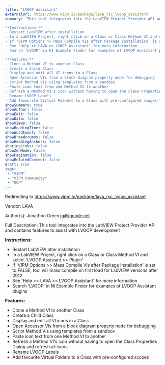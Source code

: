 ```yaml
---
title: "LVOOP Assistant"
externalUrl: https://www.vipm.io/package/lava_rsc_lvoop_assistant
summary: "This tool integrates into the LabVIEW Project Provider API and contains features to assist with LVOOP development

**Instructions:**
- Restart LabVIEW after installation
- In a LabVIEW Project, right click on a Class or Class Method VI and select 'LVOOP Assistant >> Plugin'
- If 'VIPM Options >> Mass Compile VIs after Package Installation' is set to FALSE, tool will mass compile on first load for LabVIEW versions after 2012
- See 'Help >> LAVA >> LVOOP Assistant' for more information
- Search 'LVOOP' in NI Example Finder for examples of LVOOP Assistant plugins

**Features:**
- Clone a Method VI to another Class
- Create a Child Class
- Display and edit all VI icons in a Class 
- Open Accessor VIs from a block diagram property node for debugging
- Script Method VIs using templates from a sandbox
- Paste icon text from one Method VI to another
- Refresh a Method VI's icon without having to open the Class Properties Dialog and refresh all icons
- Rename LVOOP Labels
- Add favourite Virtual Folders to a Class with pre-configured scopes."
showSummary: true
showAuthor: false
showEdit: false
showData: false
showViews: false
showReadingTime: false
showWordCount: false
showBreadcrumbs: false
showHeadingAnchors: false
sharingLinks: false
showZenMode: false
showPagination: false
showRelatedContent: false
draft: true
tags:
 - "VIPM"
 - "VIPM Community"
 - "OOP"
---
```


Redirecting to https://www.vipm.io/package/lava_rsc_lvoop_assistant

Vendor: LAVA

Author(s): Jonathon Green <jg@jgcode.net>
 
Full Description:
This tool integrates into the LabVIEW Project Provider API and contains features to assist with LVOOP development

**Instructions:**
- Restart LabVIEW after installation
- In a LabVIEW Project, right click on a Class or Class Method VI and select 'LVOOP Assistant >> Plugin'
- If 'VIPM Options >> Mass Compile VIs after Package Installation' is set to FALSE, tool will mass compile on first load for LabVIEW versions after 2012
- See 'Help >> LAVA >> LVOOP Assistant' for more information
- Search 'LVOOP' in NI Example Finder for examples of LVOOP Assistant plugins

**Features:**
- Clone a Method VI to another Class
- Create a Child Class
- Display and edit all VI icons in a Class 
- Open Accessor VIs from a block diagram property node for debugging
- Script Method VIs using templates from a sandbox
- Paste icon text from one Method VI to another
- Refresh a Method VI's icon without having to open the Class Properties Dialog and refresh all icons
- Rename LVOOP Labels
- Add favourite Virtual Folders to a Class with pre-configured scopes